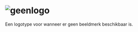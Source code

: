 
# ![geenlogo](https://deidee.com/logo.svg?text=geenlogo)

Een logotype voor wanneer er geen beeldmerk beschikbaar is.
